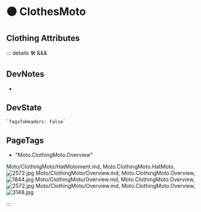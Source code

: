 
# 🟠 <moto>ClothesMoto</moto>

## Clothing Attributes

::: details 🛠 <dev>&&&</dev>

## DevNotes

-

## DevState

```py
`TagsToHeaders: False`
```

<h2>PageTags</h2>

- "Moto.ClothingMoto.Overview"

Moto/ClothingMoto/HatMotoment.md, <dev>Moto.ClothingMoto.HatMoto</dev>, ![2572.jpg](/PaperPhoto/2572.jpg)
Moto/ClothingMoto/Overview.md, <dev>Moto.ClothingMoto.Overview</dev>, ![1844.jpg](/PaperPhoto/1844.jpg)
Moto/ClothingMoto/Overview.md, <dev>Moto.ClothingMoto.Overview</dev>, ![2572.jpg](/PaperPhoto/2572.jpg)
Moto/ClothingMoto/Overview.md, <dev>Moto.ClothingMoto.Overview</dev>, ![3148.jpg](/PaperPhoto/3148.jpg)

:::
